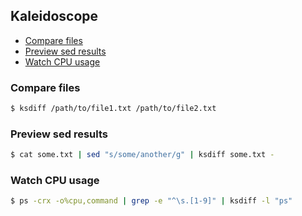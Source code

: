 ## Kaleidoscope

<!-- MarkdownTOC -->

- [Compare files](#compare-files)
- [Preview sed results](#preview-sed-results)
- [Watch CPU usage](#watch-cpu-usage)

<!-- /MarkdownTOC -->

### Compare files

``` sh
$ ksdiff /path/to/file1.txt /path/to/file2.txt
```

### Preview sed results

``` sh
$ cat some.txt | sed "s/some/another/g" | ksdiff some.txt -
```

### Watch CPU usage

``` sh
$ ps -crx -o%cpu,command | grep -e "^\s.[1-9]" | ksdiff -l "ps"
```
